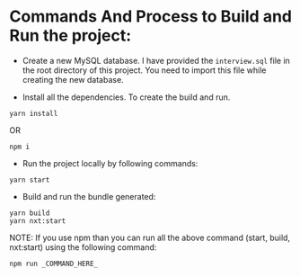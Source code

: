 # Commands And Process to Build and Run the project:

-   Create a new MySQL database. I have provided the `interview.sql` file in the root directory of this project. You need to import this file while creating the new database.

-   Install all the dependencies. To create the build and run.

```
yarn install
```

OR

```
npm i
```

-   Run the project locally by following commands:

```
yarn start
```

-   Build and run the bundle generated:

```
yarn build
yarn nxt:start
```

NOTE: If you use npm than you can run all the above command (start, build, nxt:start) using the following command:

```
npm run _COMMAND_HERE_
```
